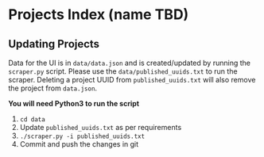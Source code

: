 # Projects Index (name TBD)

## Updating Projects
Data for the UI is in `data/data.json` and is created/updated by running the `scraper.py` script. Please use the `data/published_uuids.txt` to run the scraper. Deleting a project UUID from `published_uuids.txt` will also remove the project from `data.json`. 

**You will need Python3 to run the script**

1. `cd data`
2. Update `published_uuids.txt` as per requirements
3. `./scraper.py -i published_uuids.txt`
4. Commit and push the changes in git


